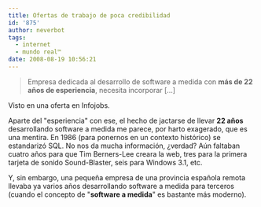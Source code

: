 ```yaml
---
title: Ofertas de trabajo de poca credibilidad
id: '875'
author: neverbot
tags:
  - internet
  - mundo real™
date: 2008-08-19 10:56:21
---
```


> Empresa dedicada al desarrollo de software a medida con **más de 22 años de esperiencia**, necesita incorporar \[...\]

Visto en una oferta en Infojobs.

Aparte del "esperiencia" con ese, el hecho de jactarse de llevar **22 años** desarrollando software a medida me parece, por harto exagerado, que es una mentira. En 1986 (para ponernos en un contexto histórico) se estandarizó SQL. No nos da mucha información, ¿verdad? Aún faltaban cuatro años para que Tim Berners-Lee creara la web, tres para la primera tarjeta de sonido Sound-Blaster, seis para Windows 3.1, etc.

Y, sin embargo, una pequeña empresa de una provincia española remota llevaba ya varios años desarrollando software a medida para terceros (cuando el concepto de "**software a medida**" es bastante más moderno).
